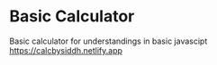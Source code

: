 #   Basic Calculator 

Basic calculator for understandings in basic javascipt 
https://calcbysiddh.netlify.app
